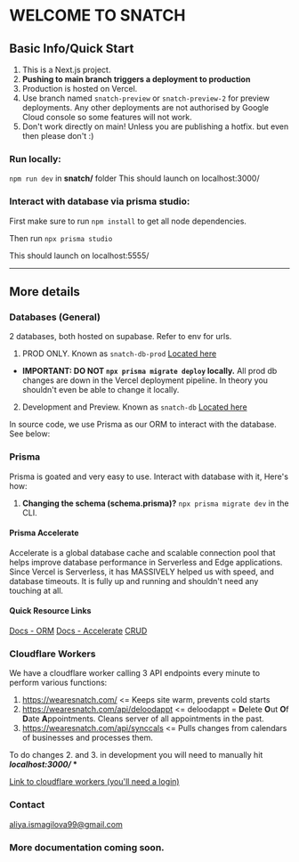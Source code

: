 # WELCOME TO SNATCH

## Basic Info/Quick Start

1. This is a Next.js project.
2. **Pushing to main branch triggers a deployment to production**
3. Production is hosted on Vercel.
4. Use branch named `snatch-preview` or `snatch-preview-2` for preview deployments. Any other deployments are not authorised by Google Cloud console so some features will not work.
5. Don't work directly on main! Unless you are publishing a hotfix. but even then please don't :)

### Run locally:

`npm run dev` in **snatch/** folder
This should launch on localhost:3000/

### Interact with database via prisma studio:

First make sure to run `npm install` to get all node dependencies.

Then run `npx prisma studio`

This should launch on localhost:5555/

---

## More details

### Databases (General)

2 databases, both hosted on supabase. Refer to env for urls.

1. PROD ONLY. Known as `snatch-db-prod` [Located here](https://supabase.com/dashboard/project/svcbftyheqgzillqonol)

- **IMPORTANT: DO NOT `npx prisma migrate deploy` locally.** All prod db changes are down in the Vercel deployment pipeline. In theory you shouldn't even be able to change it locally.

2. Development and Preview. Known as `snatch-db` [Located here](https://supabase.com/dashboard/project/togptyibypxfzbmbbsmi)

In source code, we use Prisma as our ORM to interact with the database. See below:

### Prisma

Prisma is goated and very easy to use. Interact with database with it, Here's how:

1. **Changing the schema (schema.prisma)?** `npx prisma migrate dev` in the CLI.

#### Prisma Accelerate

Accelerate is a global database cache and scalable connection pool that helps improve database performance in Serverless and Edge applications. Since Vercel is Serverless, it has MASSIVELY helped us with speed, and database timeouts. It is fully up and running and shouldn't need any touching at all.

#### Quick Resource Links

[Docs - ORM](https://www.prisma.io/docs/orm)
[Docs - Accelerate](https://www.prisma.io/docs/accelerate)
[CRUD](https://www.prisma.io/docs/orm/prisma-client/queries/crud)

### Cloudflare Workers

We have a cloudflare worker calling 3 API endpoints every minute to perform various functions:

1. https://wearesnatch.com/ <= Keeps site warm, prevents cold starts
2. https://wearesnatch.com/api/deloodappt <= deloodappt = **D**elete **O**ut **O**f **D**ate **A**ppointments. Cleans server of all appointments in the past.
3. https://wearesnatch.com/api/synccals <= Pulls changes from calendars of businesses and processes them.

To do changes 2. and 3. in development you will need to manually hit **_localhost:3000/_ \***

[Link to cloudflare workers (you'll need a login)](https://dash.cloudflare.com/8a3bef4a1c3448a7b59a6b517ddd2932/workers-and-pages)

### Contact 

aliya.ismagilova99@gmail.com

### More documentation coming soon.
